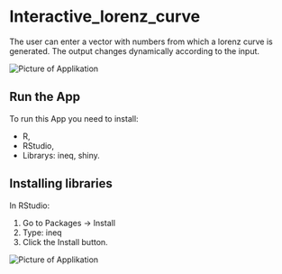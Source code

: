 # Interactive_lorenz_curve

The user can enter a vector with numbers from which a lorenz curve is generated. The output changes dynamically according to the input.

![Picture of Applikation](https://user-images.githubusercontent.com/5526910/65230704-9f2aa100-dace-11e9-86e3-b55a98b1f77f.png)

## Run the App

To run this App you need to install:
- R, 
- RStudio,
- Librarys: ineq, shiny.

## Installing libraries
In RStudio:
1. Go to Packages -> Install 
2. Type: ineq
3. Click the Install button.

![Picture of Applikation](https://user-images.githubusercontent.com/5526910/65965220-9044d680-e45e-11e9-9502-ed4f7cab5338.png)
